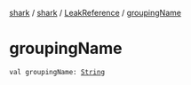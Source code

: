 [shark](../../index.md) / [shark](../index.md) / [LeakReference](index.md) / [groupingName](./grouping-name.md)

# groupingName

`val groupingName: `[`String`](https://kotlinlang.org/api/latest/jvm/stdlib/kotlin/-string/index.html)